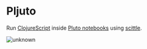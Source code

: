 # Pljuto

Run [ClojureScript](https://clojurescript.org/) inside [Pluto
notebooks](https://github.com/fonsp/Pluto.jl) using
[scittle](https://github.com/borkdude/scittle).

![unknown](https://user-images.githubusercontent.com/6305359/134080886-89e7cb8d-0cdb-4706-be36-01f59781f3d8.png)
